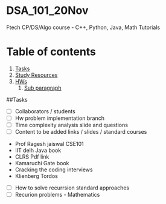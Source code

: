 # DSA_101_20Nov
Ftech CP/DS/Algo course - C++, Python, Java, Math Tutorials

# Table of contents
1. [Tasks](#Tasks)
2. [Study Resources](#paragraph1)
3. [HWs](#paragraph2)
    1. [Sub paragraph](#subparagraph2)


##Tasks<a name="Tasks"></a>
- [ ] Collaborators / students
- [ ] Hw problem implementation branch
- [ ] Time complexity analysis slide and questions
- [ ] Content to be added links / slides / standard courses 
- Prof Ragesh jaiswal CSE101
- IIT delh Java book
- CLRS Pdf link
- Kamaruchi Gate book 
- Cracking the coding interviews
- Klienberg Tordos
- [ ] How to solve recurrsion standard approaches
- [ ] Recurion problems - Mathematics 
